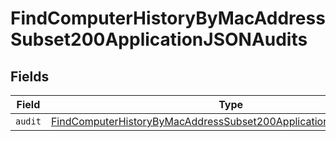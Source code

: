 # FindComputerHistoryByMacAddressSubset200ApplicationJSONAudits


## Fields

| Field                                                                                                                                                               | Type                                                                                                                                                                | Required                                                                                                                                                            | Description                                                                                                                                                         |
| ------------------------------------------------------------------------------------------------------------------------------------------------------------------- | ------------------------------------------------------------------------------------------------------------------------------------------------------------------- | ------------------------------------------------------------------------------------------------------------------------------------------------------------------- | ------------------------------------------------------------------------------------------------------------------------------------------------------------------- |
| `audit`                                                                                                                                                             | [FindComputerHistoryByMacAddressSubset200ApplicationJSONAuditsAudit](../../models/operations/findcomputerhistorybymacaddresssubset200applicationjsonauditsaudit.md) | :heavy_minus_sign:                                                                                                                                                  | N/A                                                                                                                                                                 |